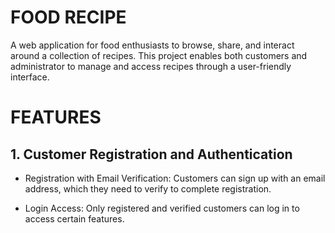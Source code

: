# FOOD RECIPE
A web application for food enthusiasts to browse, share, and interact around a collection of recipes. This project enables both customers and administrator to manage and access recipes through a user-friendly interface.

# FEATURES

## 1. Customer Registration and Authentication
- Registration with Email Verification: Customers can sign up with an email address, which they need to verify to complete registration.

- Login Access: Only registered and verified customers can log in to access certain features.
